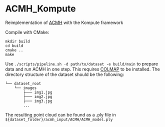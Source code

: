 # ACMH\_Kompute
Reimplementation of [ACMH](https://github.com/GhiXu/ACMH) with the Kompute framework

Compile with CMake:
```
mkdir build
cd build
cmake ..
make
```

Use `./scripts/pipeline.sh -d path/to/dataset -e build/main` to prepare data and run ACMH in one step.
This requires [COLMAP](https://colmap.github.io/) to be installed.
The directory structure of the dataset should be the following:
```
└── dataset_root
    └── images
        ├─── img1.jpg
        ├─── img2.jpg
        ├─── img3.jpg
        ...
```
The resulting point cloud can be found as a .ply file in `${dataset_folder}/acmh_input/ACMH/ACMH_model.ply`
